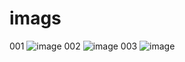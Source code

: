 # imags
001
![image](https://img-blog.csdnimg.cn/2020092002040395.png)
002
![image](https://img-blog.csdnimg.cn/20200920020411711.png)
003
![image](https://img-blog.csdnimg.cn/20200920020349719.jpg)
